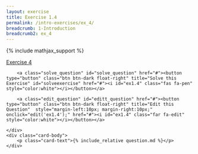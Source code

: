 ```yaml
---
layout: exercise
title: Exercise 1.4
permalink: /intro-exercises/ex_4/
breadcrumb: 1-Introduction
breadcrumb2: ex_4
---
```


{% include mathjax_support %}




<div class="card">
    <div class="card-header p-2">
        <a href='#' class="p-2">Exercise 4</a>

        <a class="solve_question" id="solve_question" href="#"><button type="button" class="btn btn-dark float-right" title="Solve this Exercise" id="solveexercise" href="#"><i id="ex1.4" class="fas fa-pen" style="color:white"></i></button></a>

        <a class="edit_question" id="editt_question" href="#"><button type="button" class="btn btn-dark float-right" title="Edit this Question"  style="margin-left:10px; margin-right:10px;" onclick="edit('ex1.4');" href="#"><i id="ex1.4" class="far fa-edit" style="color:white"></i></button></a>

    </div>
    <div class="card-body">
        <p class="card-text">{% include_relative question.md %}</p>
    </div>
</div>

<br>
